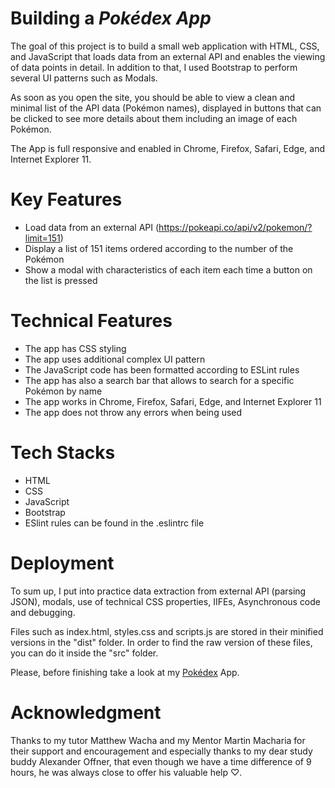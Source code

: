 # **Building a *Pokédex App***

The goal of this project is to build a small web application with HTML, CSS, and JavaScript that loads data from an external API and enables the viewing of data points in detail. In addition to that, I used Bootstrap to perform several UI patterns such as Modals.

As soon as you open the site, you should be able to view a clean and minimal list of the API data (Pokémon names), displayed in buttons that can be clicked to see more details about them including an image of each Pokémon.

The App is full responsive and enabled in Chrome, Firefox, Safari, Edge, and Internet Explorer 11.

# Key Features
- Load data from an external API (https://pokeapi.co/api/v2/pokemon/?limit=151)
- Display a list of 151 items ordered according to the number of the Pokémon
- Show a modal with characteristics of each item each time a button on the list is pressed

# Technical Features
- The app has CSS styling
- The app uses additional complex UI pattern
- The JavaScript code has been formatted according to ESLint rules
- The app has also a search bar that allows to search for a specific Pokémon by name
- The app works in Chrome, Firefox, Safari, Edge, and Internet Explorer 11
- The app does not throw any errors when being used

# Tech Stacks
- HTML
- CSS
- JavaScript
- Bootstrap
- ESlint rules can be found in the .eslintrc file

# Deployment
To sum up, I put into practice data extraction from external API (parsing JSON), modals, use of technical CSS properties, IIFEs, Asynchronous code and debugging.

Files such as index.html, styles.css and scripts.js are stored in their minified versions in the "dist" folder.
In order to find the raw version of these files, you can do it inside the "src" folder.

Please, before finishing take a look at my <a href="https://jaim-e.github.io/simple-js-app/">Pokédex</a> App.

# Acknowledgment
Thanks to my tutor Matthew Wacha and my Mentor Martin Macharia for their support and encouragement and especially thanks to my dear study buddy Alexander Offner, that even though we have a time difference of 9 hours, he was always close to offer his valuable help ♡.
